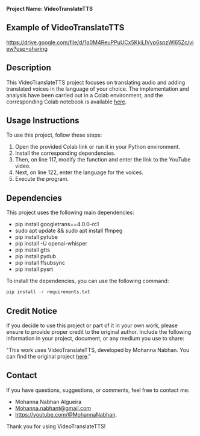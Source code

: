 **Project Name: VideoTranslateTTS**




## Example of VideoTranslateTTS

https://drive.google.com/file/d/1q0M4ReuPPuUCx5KkiLIVyp6spzWl65Zc/view?usp=sharing

## Description

This VideoTranslateTTS project focuses on translating audio and adding translated voices in the language of your choice. The implementation and analysis have been carried out in a Colab environment, and the corresponding Colab notebook is available [here](https://colab.research.google.com/drive/1J70mZEYA7Xx7T7ZbZt-m12plShCIHx5q?usp=sharing).

## Usage Instructions

To use this project, follow these steps:

1. Open the provided Colab link or run it in your Python environment.
2. Install the corresponding dependencies.
3. Then, on line 117, modify the function and enter the link to the YouTube video.
4. Next, on line 122, enter the language for the voices.
5. Execute the program.

## Dependencies

This project uses the following main dependencies:

- pip install googletrans==4.0.0-rc1
- sudo apt update && sudo apt install ffmpeg
- pip install pytube
- pip install -U openai-whisper
- pip install gtts
- pip install pydub
- pip install ffsubsync
- pip install pysrt

To install the dependencies, you can use the following command:

```bash
pip install -r requirements.txt
```

## Credit Notice

If you decide to use this project or part of it in your own work, please ensure to provide proper credit to the original author. Include the following information in your project, document, or any medium you use to share:

"This work uses VideoTranslateTTS, developed by Mohanna Nabhan. You can find the original project [here](https://colab.research.google.com/drive/1J70mZEYA7Xx7T7ZbZt-m12plShCIHx5q?usp=sharing)."

## Contact

If you have questions, suggestions, or comments, feel free to contact me:

- Mohanna Nabhan Algueira
- Mohanna.nabhant@gmail.com
- https://youtube.com/@MohannaNabhan.

Thank you for using VideoTranslateTTS!

